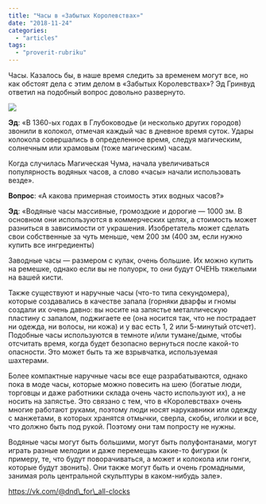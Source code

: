```yaml
---
title: "Часы в «Забытых Королевствах»"
date: "2018-11-24"
categories: 
  - "articles"
tags: 
  - "proverit-rubriku"
---
```


Часы. Казалось бы, в наше время следить за временем могут все, но как обстоят дела с этим делом в «Забытых Королевствах»? Эд Гринвуд ответил на подобный вопрос довольно развернуто.

![](https://pp.userapi.com/c849128/v849128132/c4a57/Xy-aSuF6HnA.jpg)

**Эд**: «В 1360-ых годах в Глубоководье (и несколько других городов) звонили в колокол, отмечая каждый час в дневное время суток. Удары колокола совершались в определенное время, следуя магическим, солнечным или храмовым (тоже магическим) часам.

Когда случилась Магическая Чума, начала увеличиваться популярность водяных часов, а слово «часы» начали использовать везде».

**Вопрос**: «А какова примерная стоимость этих водных часов?»

**Эд**: «Водяные часы массивные, громоздкие и дорогие — 1000 зм. В основном они используются в коммерческих целях, а стоимость может разниться в зависимости от украшения. Изобретатель может сделать свои собственные за чуть меньше, чем 200 зм (400 зм, если нужно купить все ингредиенты)

Заводные часы — размером с кулак, очень большие. Их можно купить на ремешке, однако если вы не полуорк, то они будут ОЧЕНЬ тяжелыми на вашей кисти.

Также существуют и наручные часы (что-то типа секундомера), которые создавались в качестве запала (горняки дварфы и гномы создали их очень давно: вы носите на запястье металлическую пластину с запалом, поджигаете ее (она носится так, что не пострадает ни одежда, ни волосы, ни кожа) и у вас есть 1, 2 или 5-минутый отсчет). Подобные часы используются в темноте и/или тумане/дыме, чтобы отсчитать время, когда будет безопасно вернуться после какой-то опасности. Это может быть та же взрывчатка, используемая шахтерами.

Более компактные наручные часы все еще разрабатываются, однако пока в моде часы, которые можно повесить на шею (богатые люди, торговцы и даже работники склада очень часто используют их), а не носить на запястье. Это связано с тем, что в «Королевствах» очень многие работают руками, поэтому люди носят нарукавники или одежду с манжетами, в которых хранятся отмычки, сверла, скобы, иголки и все, что должно быть под рукой. Поэтому они там попросту не нужны.

Водяные часы могут быть большими, могут быть полуфонтанами, могут играть разные мелодии и даже перемещаь какие-то фигурки (к примеру, те, что будут поворачиваться, а может и колокола или гонги, которые будут звонить). Они также могут быть и очень громадными, занимая роль центральной скульптуры в каком-нибудь зале».

https://vk.com/@dnd\_for\_all-clocks
